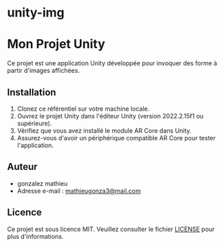 # unity-img
# Mon Projet Unity

Ce projet est une application Unity développée pour invoquer des forme à partir d'images affichées.

## Installation

1. Clonez ce référentiel sur votre machine locale.
2. Ouvrez le projet Unity dans l'éditeur Unity (version 2022.2.15f1 ou supérieure).
3. Vérifiez que vous avez installé le module AR Core dans Unity.
4. Assurez-vous d'avoir un périphérique compatible AR Core pour tester l'application.

## Auteur

- gonzalez mathieu
- Adresse e-mail : mathieugonza3@mail.com

## Licence

Ce projet est sous licence MIT. Veuillez consulter le fichier [LICENSE](./LICENSE) pour plus d'informations.

